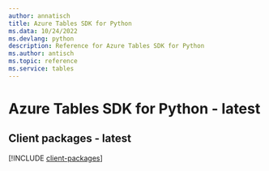```yaml
---
author: annatisch
title: Azure Tables SDK for Python
ms.data: 10/24/2022
ms.devlang: python
description: Reference for Azure Tables SDK for Python
ms.author: antisch
ms.topic: reference
ms.service: tables
---
```

# Azure Tables SDK for Python - latest

## Client packages - latest
[!INCLUDE [client-packages](tables-client-index.md)]